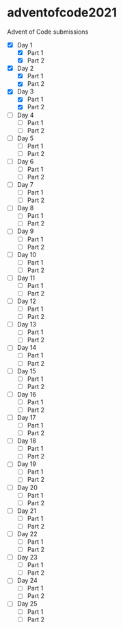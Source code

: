 # adventofcode2021
Advent of Code submissions

- [x] Day 1
    - [x] Part 1
    - [x] Part 2
- [x] Day 2
    - [x] Part 1
    - [x] Part 2
- [x] Day 3
    - [x] Part 1
    - [x] Part 2
- [ ] Day 4
    - [ ] Part 1
    - [ ] Part 2
- [ ] Day 5
    - [ ] Part 1
    - [ ] Part 2
- [ ] Day 6
    - [ ] Part 1
    - [ ] Part 2
- [ ] Day 7
    - [ ] Part 1
    - [ ] Part 2
- [ ] Day 8
    - [ ] Part 1
    - [ ] Part 2
- [ ] Day 9
    - [ ] Part 1
    - [ ] Part 2
- [ ] Day 10
    - [ ] Part 1
    - [ ] Part 2
- [ ] Day 11
    - [ ] Part 1
    - [ ] Part 2
- [ ] Day 12
    - [ ] Part 1
    - [ ] Part 2
- [ ] Day 13
    - [ ] Part 1
    - [ ] Part 2
- [ ] Day 14
    - [ ] Part 1
    - [ ] Part 2
- [ ] Day 15
    - [ ] Part 1
    - [ ] Part 2
- [ ] Day 16
    - [ ] Part 1
    - [ ] Part 2
- [ ] Day 17
    - [ ] Part 1
    - [ ] Part 2
- [ ] Day 18
    - [ ] Part 1
    - [ ] Part 2
- [ ] Day 19
    - [ ] Part 1
    - [ ] Part 2
- [ ] Day 20
    - [ ] Part 1
    - [ ] Part 2
- [ ] Day 21
    - [ ] Part 1
    - [ ] Part 2
- [ ] Day 22
    - [ ] Part 1
    - [ ] Part 2
- [ ] Day 23
    - [ ] Part 1
    - [ ] Part 2
- [ ] Day 24
    - [ ] Part 1
    - [ ] Part 2
- [ ] Day 25
    - [ ] Part 1
    - [ ] Part 2